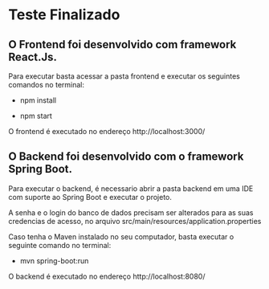 
# Teste Finalizado

## O Frontend foi desenvolvido com framework React.Js.
Para executar basta acessar a pasta frontend e executar os seguintes comandos no terminal:

- npm install

- npm start

O frontend é executado no endereço http://localhost:3000/

## O Backend foi desenvolvido com o framework Spring Boot.

Para executar o backend, é necessario abrir a pasta backend em uma IDE com suporte ao Spring Boot e executar o projeto.

A senha e o login do banco de dados precisam ser alterados para as suas credencias de acesso, no arquivo src/main/resources/application.properties

Caso tenha o Maven instalado no seu computador, basta executar o seguinte comando no terminal:

- mvn spring-boot:run

O backend é executado no endereço http://localhost:8080/





